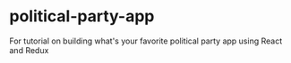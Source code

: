 # political-party-app
For tutorial on building what's your favorite political party app using React and Redux
